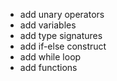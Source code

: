 
 - add unary operators
 - add variables
 - add type signatures
 - add if-else construct
 - add while loop
 - add functions

